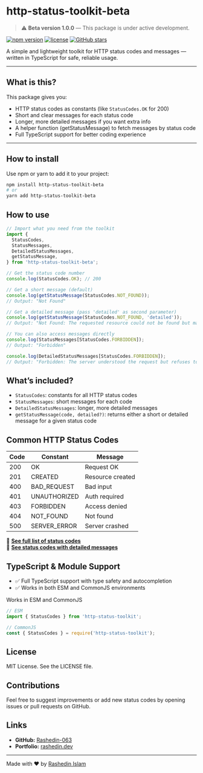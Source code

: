 # http-status-toolkit-beta

> ⚠️ **Beta version 1.0.0** — This package is under active development.
<!--  -->
[![npm version](https://img.shields.io/npm/v/http-status-toolkit)](https://www.npmjs.com/package/http-status-toolkit)
[![license](https://img.shields.io/npm/l/http-status-toolkit)](./LICENSE)
[![GitHub stars](https://img.shields.io/github/stars/Rashedin-063/http-status-toolkit?style=social)](https://github.com/Rashedin-063/http-status-toolkit)


A simple and lightweight toolkit for HTTP status codes and messages — written in TypeScript for safe, reliable usage.

---

## What is this?

This package gives you:

- HTTP status codes as constants (like `StatusCodes.OK` for 200)
- Short and clear messages for each status code
- Longer, more detailed messages if you want extra info
- A helper function (getStatusMessage) to fetch messages by status code
- Full TypeScript support for better coding experience

---

## How to install

Use npm or yarn to add it to your project:

```bash
npm install http-status-toolkit-beta
# or
yarn add http-status-toolkit-beta
```


## How to use

```ts
// Import what you need from the toolkit
import {
  StatusCodes,
  StatusMessages,
  DetailedStatusMessages,
  getStatusMessage,
} from 'http-status-toolkit-beta';

// Get the status code number
console.log(StatusCodes.OK); // 200

// Get a short message (default)
console.log(getStatusMessage(StatusCodes.NOT_FOUND));
// Output: "Not Found"

// Get a detailed message (pass 'detailed' as second parameter)
console.log(getStatusMessage(StatusCodes.NOT_FOUND, 'detailed'));
// Output: "Not Found: The requested resource could not be found but may be available in the future."

// You can also access messages directly
console.log(StatusMessages[StatusCodes.FORBIDDEN]);
// Output: "Forbidden"

console.log(DetailedStatusMessages[StatusCodes.FORBIDDEN]);
// Output: "Forbidden: The server understood the request but refuses to authorize it."
```



## What’s included?
- `StatusCodes`: constants for all HTTP status codes
- `StatusMessages`: short messages for each code
- `DetailedStatusMessages`: longer, more detailed messages
- `getStatusMessage(code, detailed?)`: returns either a short or detailed message for a given status code


## Common HTTP Status Codes

| Code | Constant       | Message         |
|------|----------------|-----------------|
| 200  | OK             | Request OK      |
| 201  | CREATED        | Resource created|
| 400  | BAD_REQUEST    | Bad input       |
| 401  | UNAUTHORIZED   | Auth required   |
| 403  | FORBIDDEN      | Access denied   |
| 404  | NOT_FOUND      | Not found       |
| 500  | SERVER_ERROR   | Server crashed  |

🔗 **[See full list of status codes](./docs/status-codes-with-short-message.md)**  
🔗 **[See status codes with detailed messages](./docs/status-codes-with-detailed-message.md)**



## TypeScript & Module Support

- ✅ Full TypeScript support with type safety and autocompletion
- ✅ Works in both ESM and CommonJS environments

Works in ESM and CommonJS

```ts
// ESM
import { StatusCodes } from 'http-status-toolkit';

// CommonJS
const { StatusCodes } = require('http-status-toolkit');
```


## License
MIT License. See the LICENSE file.

## Contributions
Feel free to suggest improvements or add new status codes by opening issues or pull requests on GitHub.


## Links

- **GitHub:** [Rashedin-063](https://github.com/Rashedin-063)
- **Portfolio:** [rashedin.dev](https://www.rashedin.dev)

---

Made with ❤️ by [Rashedin Islam](https://www.rashedin.dev)

